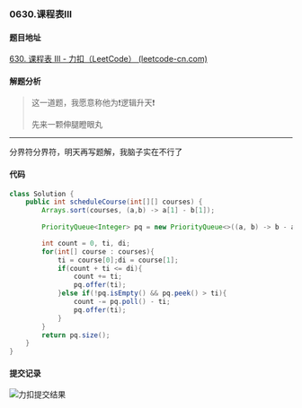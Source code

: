 ### 0630.课程表III

#### 题目地址

[630. 课程表 III - 力扣（LeetCode） (leetcode-cn.com)](https://leetcode-cn.com/problems/course-schedule-iii/)

#### 解题分析

> 这一道题，我愿意称他为:exclamation:逻辑升天:exclamation:
>
> 先来一颗伸腿瞪眼丸

---

分界符分界符，明天再写题解，我脑子实在不行了

#### 代码

```java
class Solution {
    public int scheduleCourse(int[][] courses) {
        Arrays.sort(courses, (a,b) -> a[1] - b[1]);
        
        PriorityQueue<Integer> pq = new PriorityQueue<>((a, b) -> b - a);

        int count = 0, ti, di;
        for(int[] course : courses){
            ti = course[0];di = course[1];
            if(count + ti <= di){
                count += ti;
                pq.offer(ti);
            }else if(!pq.isEmpty() && pq.peek() > ti){
                count -= pq.poll() - ti;
                pq.offer(ti);
            }
        }
        return pq.size();
    }
}
```

#### 提交记录

![力扣提交结果](https://gitee.com/QingShanxl/pictures/raw/master/img//image-20211214202907503.png)